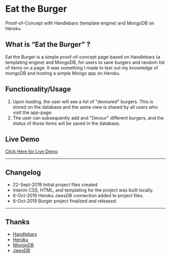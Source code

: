 # Eat the Burger
Proof-of-Concept with Handlebars (template engine) and MongoDB on Heroku

## What is “Eat the Burger” ?

Eat the Burger is a simple proof-of-concept page based on Handlebars (a templating engine) and MongoDB, for users to save burgers and random list of items on a page. It was something I made to test out my knowledge of mongoDB and hosting a simple Mongo app on Heroku. 

## Functionality/Usage

1. Upon loading, the user will see a list of "devoured" burgers. This is stored on the database and the same view is shared by all users who visit the app-page.
2. The user can subsequently add and "Devour" different burgers, and the status of those items will be saved in the database. 

## Live Demo

[Click Here for Live Demo](https://dry-island-58215.herokuapp.com/)

----
## Changelog
* 22-Sept-2019 Initial project files created
* Interim CSS, HTML, and templating for the project was built locally.
* 6-Oct-2019 Heroku JawsDB connection added to project files. 
* 6-Oct-2019 Burger project finalized and released.

----
## Thanks

* [Handlebars](https://handlebarsjs.com/)
* [Heroku](https://www.heroku.com/)
* [MongoDB](https://www.mongodb.com/)
* [JawsDB](https://www.jawsdb.com/)

